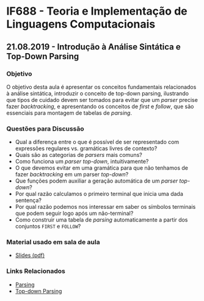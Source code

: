 # IF688 - Teoria e Implementação de Linguagens Computacionais

## 21.08.2019 - Introdução à Análise Sintática e Top-Down Parsing

### Objetivo

O objetivo desta aula é apresentar os conceitos fundamentais relacionados à análise sintática, introduzir o conceito de top-down parsing, ilustrando que tipos de cuidado devem ser tomados para evitar que um _parser_ precise fazer _backtracking_, e apresentando os conceitos de _first_ e _follow_, que são essenciais para montagem de tabelas de _parsing_.

### Questões para Discussão

- Qual a diferença entre o que é possível de ser representado com expressões regulares vs. gramáticas livres de contexto?
- Quais são as categorias de _parsers_ mais comuns?
- Como funciona um _parser top-down_, intuitivamente?
- O que devemos evitar em uma gramática para que não tenhamos de fazer _backtracking_ em um parser _top-down_?
- Que funções podem auxiliar a geração automática de um _parser top-down_?
- Por qual razão calculamos o primeiro terminal que inicia uma dada sentença? 
- Por qual razão podemos nos interessar em saber os símbolos terminais que podem seguir logo após um não-terminal?
- Como construir uma tabela de _parsing_ automaticamente a partir dos conjuntos `FIRST` e `FOLLOW`?

### Material usado em sala de aula

- [Slides (pdf)](https://drive.google.com/open?id=1jPjV55TCfMViTltEopsAUELwmGF-wBR0)

### Links Relacionados

- [Parsing](https://en.wikipedia.org/wiki/Parsing)
- [Top-down Parsing](https://en.wikipedia.org/wiki/Top-down_parsing)